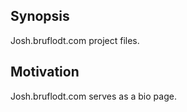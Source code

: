 ## Synopsis

Josh.bruflodt.com project files.

## Motivation

Josh.bruflodt.com serves as a bio page.